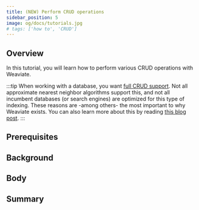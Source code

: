 ```yaml
---
title: (NEW) Perform CRUD operations
sidebar_position: 5
image: og/docs/tutorials.jpg
# tags: ['how to', 'CRUD']
---
```



## Overview

In this tutorial, you will learn how to perform various CRUD operations with Weaviate.

<!-- :::caution This page is under construction.
::: -->

:::tip
When working with a database, you want [full CRUD support](https://en.wikipedia.org/wiki/Create,_read,_update_and_delete). Not all approximate nearest neighbor algorithms support this, and not all incumbent databases (or search engines) are optimized for this type of indexing. These reasons are -among others- the most important to why Weaviate exists. You can also learn more about this by reading [this blog post](https://db-engines.com/en/blog_post/87).
:::

## Prerequisites

## Background

## Body

## Summary
